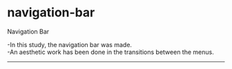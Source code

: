 # navigation-bar
Navigation Bar<br>

-In this study, the navigation bar was made.<br>
-An aesthetic work has been done in the transitions between the menus.<br>

<hr>
